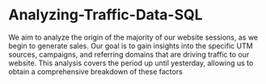 # Analyzing-Traffic-Data-SQL
 We aim to analyze the origin of the majority of our website sessions,
 as we begin to generate sales. Our goal is to gain insights into the
 specific UTM sources, campaigns, and referring domains that are
 driving traffic to our website. This analysis covers the period up 
 until yesterday, allowing us to obtain a comprehensive breakdown 
 of these factors
